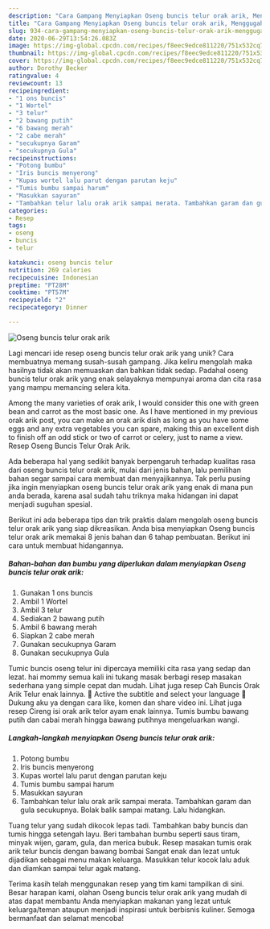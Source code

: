 ```yaml
---
description: "Cara Gampang Menyiapkan Oseng buncis telur orak arik, Menggugah Selera"
title: "Cara Gampang Menyiapkan Oseng buncis telur orak arik, Menggugah Selera"
slug: 934-cara-gampang-menyiapkan-oseng-buncis-telur-orak-arik-menggugah-selera
date: 2020-06-29T13:54:26.083Z
image: https://img-global.cpcdn.com/recipes/f8eec9edce811220/751x532cq70/oseng-buncis-telur-orak-arik-foto-resep-utama.jpg
thumbnail: https://img-global.cpcdn.com/recipes/f8eec9edce811220/751x532cq70/oseng-buncis-telur-orak-arik-foto-resep-utama.jpg
cover: https://img-global.cpcdn.com/recipes/f8eec9edce811220/751x532cq70/oseng-buncis-telur-orak-arik-foto-resep-utama.jpg
author: Dorothy Becker
ratingvalue: 4
reviewcount: 13
recipeingredient:
- "1 ons buncis"
- "1 Wortel"
- "3 telur"
- "2 bawang putih"
- "6 bawang merah"
- "2 cabe merah"
- "secukupnya Garam"
- "secukupnya Gula"
recipeinstructions:
- "Potong bumbu"
- "Iris buncis menyerong"
- "Kupas wortel lalu parut dengan parutan keju"
- "Tumis bumbu sampai harum"
- "Masukkan sayuran"
- "Tambahkan telur lalu orak arik sampai merata. Tambahkan garam dan gula secukupnya. Bolak balik sampai matang. Lalu hidangkan."
categories:
- Resep
tags:
- oseng
- buncis
- telur

katakunci: oseng buncis telur 
nutrition: 269 calories
recipecuisine: Indonesian
preptime: "PT28M"
cooktime: "PT57M"
recipeyield: "2"
recipecategory: Dinner

---
```



![Oseng buncis telur orak arik](https://img-global.cpcdn.com/recipes/f8eec9edce811220/751x532cq70/oseng-buncis-telur-orak-arik-foto-resep-utama.jpg)

Lagi mencari ide resep oseng buncis telur orak arik yang unik? Cara membuatnya memang susah-susah gampang. Jika keliru mengolah maka hasilnya tidak akan memuaskan dan bahkan tidak sedap. Padahal oseng buncis telur orak arik yang enak selayaknya mempunyai aroma dan cita rasa yang mampu memancing selera kita.

Among the many varieties of orak arik, I would consider this one with green bean and carrot as the most basic one. As I have mentioned in my previous orak arik post, you can make an orak arik dish as long as you have some eggs and any extra vegetables you can spare, making this an excellent dish to finish off an odd stick or two of carrot or celery, just to name a view. Resep Oseng Buncis Telur Orak Arik.

Ada beberapa hal yang sedikit banyak berpengaruh terhadap kualitas rasa dari oseng buncis telur orak arik, mulai dari jenis bahan, lalu pemilihan bahan segar sampai cara membuat dan menyajikannya. Tak perlu pusing jika ingin menyiapkan oseng buncis telur orak arik yang enak di mana pun anda berada, karena asal sudah tahu triknya maka hidangan ini dapat menjadi suguhan spesial.


Berikut ini ada beberapa tips dan trik praktis dalam mengolah oseng buncis telur orak arik yang siap dikreasikan. Anda bisa menyiapkan Oseng buncis telur orak arik memakai 8 jenis bahan dan 6 tahap pembuatan. Berikut ini cara untuk membuat hidangannya.

<!--inarticleads1-->

##### Bahan-bahan dan bumbu yang diperlukan dalam menyiapkan Oseng buncis telur orak arik:

1. Gunakan 1 ons buncis
1. Ambil 1 Wortel
1. Ambil 3 telur
1. Sediakan 2 bawang putih
1. Ambil 6 bawang merah
1. Siapkan 2 cabe merah
1. Gunakan secukupnya Garam
1. Gunakan secukupnya Gula


Tumic buncis oseng telur ini dipercaya memiliki cita rasa yang sedap dan lezat. hai mommy semua kali ini tukang masak berbagi resep masakan sederhana yang simple cepat dan mudah. Lihat juga resep Cah Buncis Orak Arik Telur enak lainnya. 💜 Active the subtitle and select your language 💜Dukung aku ya dengan cara like, komen dan share video ini. Lihat juga resep Cireng isi orak arik telor ayam enak lainnya. Tumis bumbu bawang putih dan cabai merah hingga bawang putihnya mengeluarkan wangi. 

<!--inarticleads2-->

##### Langkah-langkah menyiapkan Oseng buncis telur orak arik:

1. Potong bumbu
1. Iris buncis menyerong
1. Kupas wortel lalu parut dengan parutan keju
1. Tumis bumbu sampai harum
1. Masukkan sayuran
1. Tambahkan telur lalu orak arik sampai merata. Tambahkan garam dan gula secukupnya. Bolak balik sampai matang. Lalu hidangkan.


Tuang telur yang sudah dikocok lepas tadi. Tambahkan baby buncis dan tumis hingga setengah layu. Beri tambahan bumbu seperti saus tiram, minyak wijen, garam, gula, dan merica bubuk. Resep masakan tumis orak arik telur buncis dengan bawang bombai Sangat enak dan lezat untuk dijadikan sebagai menu makan keluarga. Masukkan telur kocok lalu aduk dan diamkan sampai telur agak matang. 

Terima kasih telah menggunakan resep yang tim kami tampilkan di sini. Besar harapan kami, olahan Oseng buncis telur orak arik yang mudah di atas dapat membantu Anda menyiapkan makanan yang lezat untuk keluarga/teman ataupun menjadi inspirasi untuk berbisnis kuliner. Semoga bermanfaat dan selamat mencoba!
